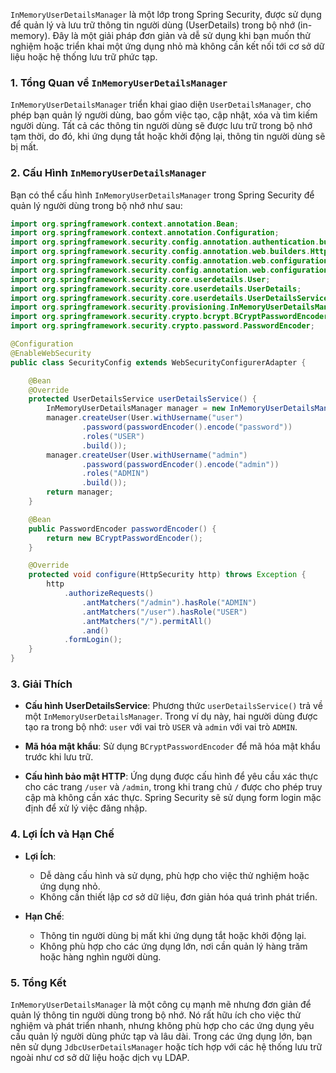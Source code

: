 `InMemoryUserDetailsManager` là một lớp trong Spring Security, được sử dụng để quản lý và lưu trữ thông tin người dùng (UserDetails) trong bộ nhớ (in-memory). Đây là một giải pháp đơn giản và dễ sử dụng khi bạn muốn thử nghiệm hoặc triển khai một ứng dụng nhỏ mà không cần kết nối tới cơ sở dữ liệu hoặc hệ thống lưu trữ phức tạp.

### 1. Tổng Quan về `InMemoryUserDetailsManager`

`InMemoryUserDetailsManager` triển khai giao diện `UserDetailsManager`, cho phép bạn quản lý người dùng, bao gồm việc tạo, cập nhật, xóa và tìm kiếm người dùng. Tất cả các thông tin người dùng sẽ được lưu trữ trong bộ nhớ tạm thời, do đó, khi ứng dụng tắt hoặc khởi động lại, thông tin người dùng sẽ bị mất.

### 2. Cấu Hình `InMemoryUserDetailsManager`

Bạn có thể cấu hình `InMemoryUserDetailsManager` trong Spring Security để quản lý người dùng trong bộ nhớ như sau:

```java
import org.springframework.context.annotation.Bean;
import org.springframework.context.annotation.Configuration;
import org.springframework.security.config.annotation.authentication.builders.AuthenticationManagerBuilder;
import org.springframework.security.config.annotation.web.builders.HttpSecurity;
import org.springframework.security.config.annotation.web.configuration.EnableWebSecurity;
import org.springframework.security.config.annotation.web.configuration.WebSecurityConfigurerAdapter;
import org.springframework.security.core.userdetails.User;
import org.springframework.security.core.userdetails.UserDetails;
import org.springframework.security.core.userdetails.UserDetailsService;
import org.springframework.security.provisioning.InMemoryUserDetailsManager;
import org.springframework.security.crypto.bcrypt.BCryptPasswordEncoder;
import org.springframework.security.crypto.password.PasswordEncoder;

@Configuration
@EnableWebSecurity
public class SecurityConfig extends WebSecurityConfigurerAdapter {

    @Bean
    @Override
    protected UserDetailsService userDetailsService() {
        InMemoryUserDetailsManager manager = new InMemoryUserDetailsManager();
        manager.createUser(User.withUsername("user")
                .password(passwordEncoder().encode("password"))
                .roles("USER")
                .build());
        manager.createUser(User.withUsername("admin")
                .password(passwordEncoder().encode("admin"))
                .roles("ADMIN")
                .build());
        return manager;
    }

    @Bean
    public PasswordEncoder passwordEncoder() {
        return new BCryptPasswordEncoder();
    }

    @Override
    protected void configure(HttpSecurity http) throws Exception {
        http
            .authorizeRequests()
                .antMatchers("/admin").hasRole("ADMIN")
                .antMatchers("/user").hasRole("USER")
                .antMatchers("/").permitAll()
                .and()
            .formLogin();
    }
}
```

### 3. Giải Thích

- **Cấu hình UserDetailsService**: Phương thức `userDetailsService()` trả về một `InMemoryUserDetailsManager`. Trong ví dụ này, hai người dùng được tạo ra trong bộ nhớ: `user` với vai trò `USER` và `admin` với vai trò `ADMIN`.

- **Mã hóa mật khẩu**: Sử dụng `BCryptPasswordEncoder` để mã hóa mật khẩu trước khi lưu trữ.

- **Cấu hình bảo mật HTTP**: Ứng dụng được cấu hình để yêu cầu xác thực cho các trang `/user` và `/admin`, trong khi trang chủ `/` được cho phép truy cập mà không cần xác thực. Spring Security sẽ sử dụng form login mặc định để xử lý việc đăng nhập.

### 4. Lợi Ích và Hạn Chế

- **Lợi Ích**:
    - Dễ dàng cấu hình và sử dụng, phù hợp cho việc thử nghiệm hoặc ứng dụng nhỏ.
    - Không cần thiết lập cơ sở dữ liệu, đơn giản hóa quá trình phát triển.

- **Hạn Chế**:
    - Thông tin người dùng bị mất khi ứng dụng tắt hoặc khởi động lại.
    - Không phù hợp cho các ứng dụng lớn, nơi cần quản lý hàng trăm hoặc hàng nghìn người dùng.

### 5. Tổng Kết

`InMemoryUserDetailsManager` là một công cụ mạnh mẽ nhưng đơn giản để quản lý thông tin người dùng trong bộ nhớ. Nó rất hữu ích cho việc thử nghiệm và phát triển nhanh, nhưng không phù hợp cho các ứng dụng yêu cầu quản lý người dùng phức tạp và lâu dài. Trong các ứng dụng lớn, bạn nên sử dụng `JdbcUserDetailsManager` hoặc tích hợp với các hệ thống lưu trữ ngoài như cơ sở dữ liệu hoặc dịch vụ LDAP.